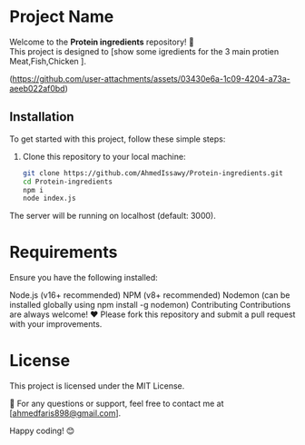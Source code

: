 # Project Name

Welcome to the **Protein ingredients** repository! 🚀  
This project is designed to [show some igredients for the 3 main protien Meat,Fish,Chicken ].  

(https://github.com/user-attachments/assets/03430e6a-1c09-4204-a73a-aeeb022af0bd)


## Installation

To get started with this project, follow these simple steps:  

1. Clone this repository to your local machine:  
   ```bash
   git clone https://github.com/AhmedIssawy/Protein-ingredients.git
   cd Protein-ingredients
   npm i
   node index.js
The server will be running on localhost
(default: 3000).

# Requirements
Ensure you have the following installed:

Node.js (v16+ recommended)
NPM (v8+ recommended)
Nodemon (can be installed globally using npm install -g nodemon)
Contributing
Contributions are always welcome! ❤️
Please fork this repository and submit a pull request with your improvements.

# License
This project is licensed under the MIT License.

📧 For any questions or support, feel free to contact me at [ahmedfaris898@gmail.com].

Happy coding! 😊


